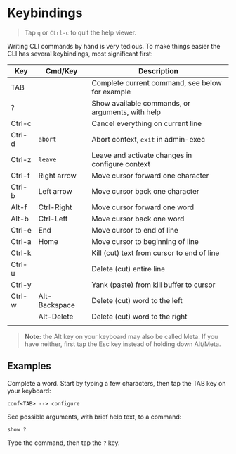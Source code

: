 # Keybindings

> Tap `q` or `Ctrl-c` to quit the help viewer.

Writing CLI commands by hand is very tedious.  To make things easier the
CLI has several keybindings, most significant first:

| **Key** | **Cmd/Key**   | **Description**                                  |
|---------|---------------|--------------------------------------------------|
| TAB     |               | Complete current command, see below for example  |
| ?       |               | Show available commands, or arguments, with help |
| Ctrl-c  |               | Cancel everything on current line                |
| Ctrl-d  | `abort`       | Abort context, `exit` in admin-exec              |
| Ctrl-z  | `leave`       | Leave and activate changes in configure context  |
| Ctrl-f  | Right arrow   | Move cursor forward one character                |
| Ctrl-b  | Left arrow    | Move cursor back one character                   |
| Alt-f   | Ctrl-Right    | Move cursor forward one word                     |
| Alt-b   | Ctrl-Left     | Move cursor back one word                        |
| Ctrl-e  | End           | Move cursor to end of line                       |
| Ctrl-a  | Home          | Move cursor to beginning of line                 |
| Ctrl-k  |               | Kill (cut) text from cursor to end of line       |
| Ctrl-u  |               | Delete (cut) entire line                         |
| Ctrl-y  |               | Yank (paste) from kill buffer to cursor          |
| Ctrl-w  | Alt-Backspace | Delete (cut) word to the left                    |
|         | Alt-Delete    | Delete (cut) word to the right                   |
|         |               |                                                  |

> **Note:** the Alt key on your keyboard may also be called Meta.  If you
> have neither, first tap the Esc key instead of holding down Alt/Meta.

## Examples

Complete a word.  Start by typing a few characters, then tap the TAB key
on your keyboard:

    conf<TAB> --> configure

See possible arguments, with brief help text, to a command:

    show ?

Type the command, then tap the `?` key.

